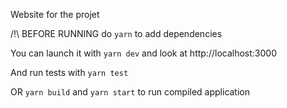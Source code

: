Website for the projet

/!\ BEFORE RUNNING do `yarn` to add dependencies

You can launch it with `yarn dev` and look at http://localhost:3000

And run tests with `yarn test`

OR `yarn build` and `yarn start` to run compiled application
